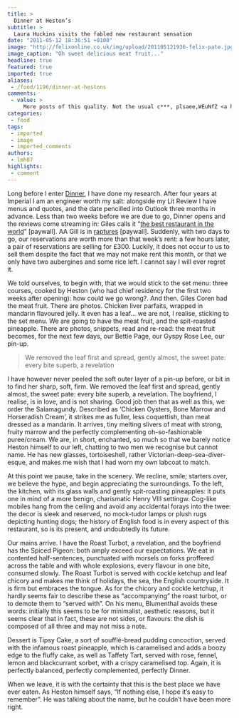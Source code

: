 ```yaml
---
title: >
  Dinner at Heston’s
subtitle: >
  Laura Huckins visits the fabled new restaurant sensation
date: "2011-05-12 18:36:51 +0100"
image: "http://felixonline.co.uk/img/upload/201105121936-felix-pate.jpg"
image_caption: "Oh sweet delicious meat fruit..."
headline: true
featured: true
imported: true
aliases:
 - /food/1196/dinner-at-hestons
comments:
 - value: >
     More posts of this quality. Not the usual c***, plsaee,WEuNfZ <a href="http://jdmdhzbsyxdu.com/">jdmdhzbsyxdu</a>, <a href="http://www.zithromaxpills.com/">zithromax</a> &gt;:))) <a href="http://www.get-autoinsurance.com/">auto insurance</a> ueet
categories:
 - food
tags:
 - imported
 - image
 - imported_comments
authors:
 - lmh07
highlights:
 - comment
---
```


Long before I enter [Dinner](http://www.dinnerbyheston.com/), I have done my research. After four years at Imperial I am an engineer worth my salt: alongside my Lit Review I have menus and quotes, and the date pencilled into Outlook three months in advance. Less than two weeks before we are due to go, Dinner opens and the reviews come streaming in: Giles calls it “[the best restaurant in the world](http://www.thetimes.co.uk/tto/life/food/restaurants/article2896276.ece)” [paywall]. AA Gill is in [raptures](http://www.thesundaytimes.co.uk/sto/style/food/Eating_Out/article534399.ece) [paywall]. Suddenly, with two days to go, our reservations are worth more than that week’s rent: a few hours later, a pair of reservations are selling for £300. Luckily, it does not occur to us to sell them despite the fact that we may not make rent this month, or that we only have two aubergines and some rice left. I cannot say I will ever regret it.

We told ourselves, to begin with, that we would stick to the set menu: three courses, cooked by Heston (who had chief residency for the first two weeks after opening): how could we go wrong?. And then. Giles Coren had the meat fruit. There are photos. Chicken liver parfaits, wrapped in mandarin flavoured jelly. It even has a leaf... we are not, I realise, sticking to the set menu. We are going to have the meat fruit, and the spit-roasted pineapple. There are photos, snippets, read and re-read: the meat fruit becomes, for the next few days, our Bettie Page, our Gyspy Rose Lee, our pin-up.

> We removed the leaf first and spread, gently almost, the sweet pate: every bite superb, a revelation

I have however never peeled the soft outer layer of a pin-up before, or bit in to find her sharp, soft, firm. We removed the leaf first and spread, gently almost, the sweet pate: every bite superb, a revelation. The boyfriend, I realise, is in love, and is not sharing. Good job then that as well as this, we order the Salamagundy. Described as ‘Chicken Oysters, Bone Marrow and Horseradish Cream’, it strikes me as fuller, less coquettish, than meat dressed as a mandarin. It arrives, tiny melting slivers of meat with strong, fruity marrow and the perfectly complementing oh-so-fashionable puree/cream. We are, in short, enchanted, so much so that we barely notice Heston himself to our left, chatting to two men we recognise but cannot name. He has new glasses, tortoiseshell, rather Victorian-deep-sea-diver-esque, and makes me wish that I had worn my own labcoat to match.

At this point we pause, take in the scenery. We recline, smile; starters over, we believe the hype, and begin appreciating the surroundings. To the left, the kitchen, with its glass walls and gently spit-roasting pineapples: it puts one in mind of a more benign, charismatic Henry VIII settingw. Cog-like mobiles hang from the ceiling and avoid any accidental forays into the twee: the decor is sleek and reserved, no mock-tudor lamps or plush rugs depicting hunting dogs; the history of English food is in every aspect of this restaurant, so is its present, and undoubtedly its future.

Our mains arrive. I have the Roast Turbot, a revelation, and the boyfriend has the Spiced Pigeon: both amply exceed our expectations. We eat in contented half-sentences, punctuated with morsels on forks proffered across the table and with whole explosions, every flavour in one bite, consumed slowly. The Roast Turbot is served with cockle ketchup and leaf chicory and makes me think of holidays, the sea, the English countryside. It is firm but embraces the tongue. As for the chicory and cockle ketchup, it hardly seems fair to describe these as “accompanying” the roast turbot, or to demote them to “served with”. On his menu, Blumenthal avoids these words: initially this seems to be for minimalist, aesthetic reasons, but it seems clear that in fact, these are not sides, or flavours: the dish is composed of all three and may not miss a note.

Dessert is Tipsy Cake, a sort of soufflé-bread pudding concoction, served with the infamous roast pineapple, which is caramelised and adds a boozy edge to the fluffy cake, as well as Taffety Tart, served with rose, fennel, lemon and blackcurrant sorbet, with a crispy caramelised top. Again, it is perfectly balanced, perfectly complemented, perfectly Dinner.

When we leave, it is with the certainty that this is the best place we have ever eaten. As Heston himself says, “If nothing else, I hope it’s easy to remember”. He was talking about the name, but he couldn’t have been more right.
